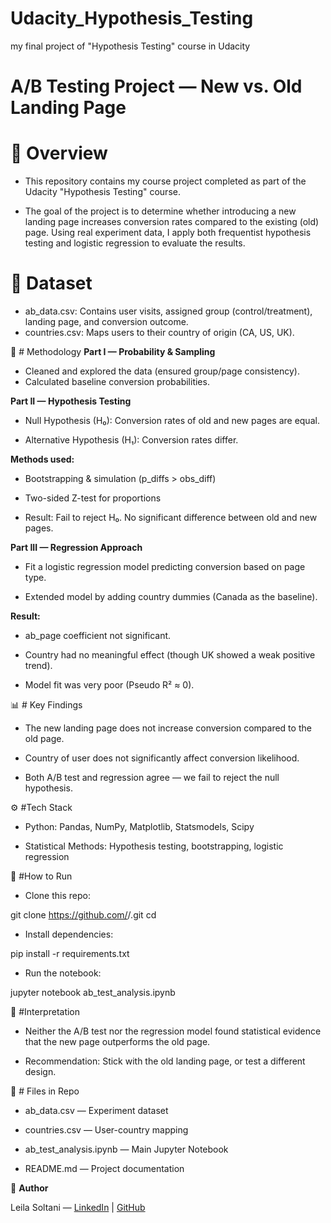 # Udacity_Hypothesis_Testing
my final project of "Hypothesis Testing" course in Udacity


# A/B Testing Project — New vs. Old Landing Page


# 📌 Overview

- This repository contains my course project completed as part of the Udacity "Hypothesis Testing" course.

- The goal of the project is to determine whether introducing a new landing page increases conversion rates compared to the existing (old) page. Using real experiment data, I apply both frequentist hypothesis testing and logistic regression to evaluate the results.

# 📂 Dataset

- ab_data.csv: Contains user visits, assigned group (control/treatment), landing page, and conversion outcome.
- countries.csv: Maps users to their country of origin (CA, US, UK).

🧪 # Methodology
**Part I — Probability & Sampling**

- Cleaned and explored the data (ensured group/page consistency).
- Calculated baseline conversion probabilities.

**Part II — Hypothesis Testing**

- Null Hypothesis (H₀): Conversion rates of old and new pages are equal.

- Alternative Hypothesis (H₁): Conversion rates differ.

**Methods used:**

- Bootstrapping & simulation (p_diffs > obs_diff)

- Two-sided Z-test for proportions

- Result: Fail to reject H₀. No significant difference between old and new pages.

**Part III — Regression Approach**

- Fit a logistic regression model predicting conversion based on page type.

- Extended model by adding country dummies (Canada as the baseline).

**Result:**

- ab_page coefficient not significant.

- Country had no meaningful effect (though UK showed a weak positive trend).

- Model fit was very poor (Pseudo R² ≈ 0).

📊 # Key Findings

- The new landing page does not increase conversion compared to the old page.

- Country of user does not significantly affect conversion likelihood.

- Both A/B test and regression agree — we fail to reject the null hypothesis.

⚙️ #Tech Stack

- Python: Pandas, NumPy, Matplotlib, Statsmodels, Scipy

- Statistical Methods: Hypothesis testing, bootstrapping, logistic regression

🚀 #How to Run

- Clone this repo:

git clone https://github.com/<your-username>/<repo-name>.git
cd <repo-name>


- Install dependencies:

pip install -r requirements.txt


- Run the notebook:

jupyter notebook ab_test_analysis.ipynb

📖 #Interpretation

- Neither the A/B test nor the regression model found statistical evidence that the new page outperforms the old page.

- Recommendation: Stick with the old landing page, or test a different design.

📝 # Files in Repo

- ab_data.csv — Experiment dataset

- countries.csv — User-country mapping

- ab_test_analysis.ipynb — Main Jupyter Notebook

- README.md — Project documentation

👤 **Author**

Leila Soltani — [LinkedIn](https://www.linkedin.com/in/leilak-soltan/) | [GitHub](https://github.com/leilaksol)

